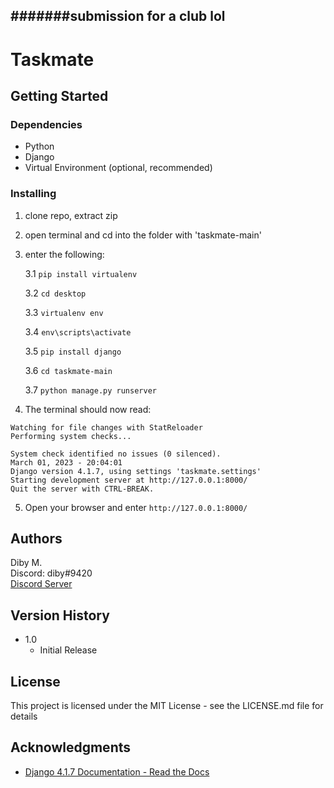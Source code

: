 #######submission for a club lol
------------------------

# Taskmate

## Getting Started

### Dependencies
* Python
* Django
* Virtual Environment (optional, recommended)

### Installing
1) clone repo, extract zip

2) open terminal and cd into the folder with 'taskmate-main'

3) enter the following:

   3.1  ```pip install virtualenv```

   3.2 ```cd desktop```

   3.3 ```virtualenv env```

   3.4 ```env\scripts\activate```

   3.5 ```pip install django```

   3.6 ```cd taskmate-main```

   3.7 ```python manage.py runserver```


4) The terminal should now read:
```
Watching for file changes with StatReloader
Performing system checks...

System check identified no issues (0 silenced).
March 01, 2023 - 20:04:01
Django version 4.1.7, using settings 'taskmate.settings'
Starting development server at http://127.0.0.1:8000/
Quit the server with CTRL-BREAK.
```
5) Open your browser and enter ```http://127.0.0.1:8000/```

## Authors

Diby M.  
Discord: diby#9420   
[Discord Server](https://discord.gg/frErDjHStx)

## Version History

* 1.0
    * Initial Release

## License

This project is licensed under the MIT License - see the LICENSE.md file for details

## Acknowledgments

* [Django 4.1.7 Documentation - Read the Docs](https://django.readthedocs.io/en/stable/contents.html)
